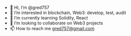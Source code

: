 - 👋 Hi, I’m @gred757
- 👀 I’m interested in blockchain, Web3: develop, test, audit
- 🌱 I’m currently learning Solidity, React
- 💞️ I’m looking to collaborate on Web3 projects
- 📫 How to reach me gred757@gmail.com

<!---
gred757/gred757 is a ✨ special ✨ repository because its `README.md` (this file) appears on your GitHub profile.
You can click the Preview link to take a look at your changes.
--->
